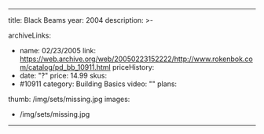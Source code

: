 
---
title: Black Beams
year: 2004
description: >-
  
archiveLinks:
  - name: 02/23/2005
    link: https://web.archive.org/web/20050223152222/http://www.rokenbok.com/catalog/pd_bb_10911.html
priceHistory:
  - date: "?"
    price: 14.99
skus:
  - #10911
category: Building Basics
video: ""
plans:

thumb: /img/sets/missing.jpg
images:
  -  /img/sets/missing.jpg
---
